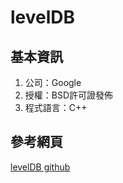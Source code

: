 # levelDB

## 基本資訊

1. 公司：Google  
2. 授權：BSD許可證發佈  
3. 程式語言：C++  

## 參考網頁

[levelDB github](https://github.com/google/leveldb)  